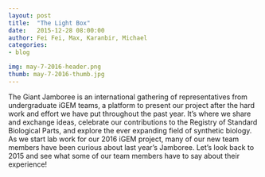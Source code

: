 ```yaml
---
layout: post
title:  "The Light Box"
date:   2015-12-28 08:00:00
author: Fei Fei, Max, Karanbir, Michael
categories: 
- blog

img: may-7-2016-header.png
thumb: may-7-2016-thumb.jpg
---
```



The Giant Jamboree is an international gathering of representatives from undergraduate iGEM teams, a platform to present our project after the hard work and effort we have put throughout the past year. It’s where we share and exchange ideas, celebrate our contributions to the Registry of Standard Biological Parts, and explore the ever expanding field of synthetic biology. As we start lab work for our 2016 iGEM project, many of our new team members have been curious about last year’s Jamboree. Let’s look back to 2015 and see what some of our team members have to say about their experience! 